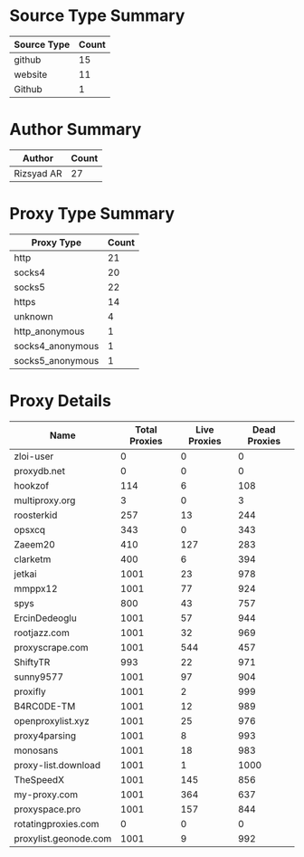 # Source Type Summary

| Source Type | Count |
|-------------|-------|
| github | 15 |
| website | 11 |
| Github | 1 |


# Author Summary

| Author | Count |
|--------|-------|
| Rizsyad AR | 27 |


# Proxy Type Summary

| Proxy Type | Count |
|------------|-------|
| http | 21 |
| socks4 | 20 |
| socks5 | 22 |
| https | 14 |
| unknown | 4 |
| http_anonymous | 1 |
| socks4_anonymous | 1 |
| socks5_anonymous | 1 |


# Proxy Details

| Name | Total Proxies | Live Proxies | Dead Proxies |
|------|---------------|--------------|---------------|
| zloi-user | 0 | 0 | 0 |
| proxydb.net | 0 | 0 | 0 |
| hookzof | 114 | 6 | 108 |
| multiproxy.org | 3 | 0 | 3 |
| roosterkid | 257 | 13 | 244 |
| opsxcq | 343 | 0 | 343 |
| Zaeem20 | 410 | 127 | 283 |
| clarketm | 400 | 6 | 394 |
| jetkai | 1001 | 23 | 978 |
| mmppx12 | 1001 | 77 | 924 |
| spys | 800 | 43 | 757 |
| ErcinDedeoglu | 1001 | 57 | 944 |
| rootjazz.com | 1001 | 32 | 969 |
| proxyscrape.com | 1001 | 544 | 457 |
| ShiftyTR | 993 | 22 | 971 |
| sunny9577 | 1001 | 97 | 904 |
| proxifly | 1001 | 2 | 999 |
| B4RC0DE-TM | 1001 | 12 | 989 |
| openproxylist.xyz | 1001 | 25 | 976 |
| proxy4parsing | 1001 | 8 | 993 |
| monosans | 1001 | 18 | 983 |
| proxy-list.download | 1001 | 1 | 1000 |
| TheSpeedX | 1001 | 145 | 856 |
| my-proxy.com | 1001 | 364 | 637 |
| proxyspace.pro | 1001 | 157 | 844 |
| rotatingproxies.com | 0 | 0 | 0 |
| proxylist.geonode.com | 1001 | 9 | 992 |

